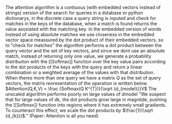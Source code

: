 The attention algorithm is a contiuous (with embedded vectors instead of strings) version of the search for queries in a dstabase or python dictionarys, in the discrete case a query string is inputed and check for matches in the keys of the database, when a match is found returns the value asosiated with the matching key.
In the embedded version of words instead of using absolute matches we use closeness in the embedded vector space meassured by the dot product of their embedded vectors, so to "check for matches" the algorithm performs a dot product between the query vector and the set of key vectors, and since we dont use an absolute match, instead of returning only one value, we generate a probability distribuiton with the [[Softmax]] function over the key value pairs according to the dot products of the keys with the query and return a linear combination or a weighted average of the values with that distribution.
When theres more than one query we have a matrix Q as the set of query vectors, the matrix reoresentation of the operation is written below.
$Attention(Q,K,V) = \frac {Softmax(Q K^{T})}{\sqrt {d_{model}}}V$
The unscaled algorithm performs poorly on large values of dmodel "We suspect that for large values of
dk, the dot products grow large in magnitde, pushing the [[Softmax]] function into regions where it has
extremely small gradients. To counteract this effect, we scale the dot products by $\frac{1}{\sqrt {d_{k}}}$." (Paper: Attention is all you need)
